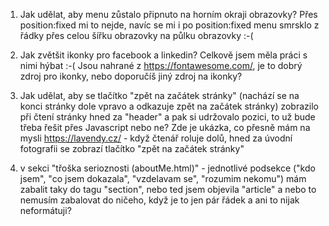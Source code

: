 1. Jak udělat, aby menu zůstalo připnuto na horním okraji obrazovky? Přes position:fixed mi to nejde, navíc se mi i po position:fixed menu smrsklo z řádky přes celou šířku obrazovky na půlku obrazovky :-(

2. Jak zvětšit ikonky pro facebook a linkedin? Celkově jsem měla práci s nimi hýbat :-( Jsou nahrané z https://fontawesome.com/, je to dobrý zdroj pro ikonky, nebo doporučíš jiný zdroj na ikonky?

3. Jak udělat, aby se tlačítko "zpět na začátek stránky" (nachází se na konci stránky dole vpravo a odkazuje zpět na začátek stránky) zobrazilo při čtení stránky hned za "header" a pak si udržovalo pozici, to už bude třeba řešit přes Javascript nebo ne? Zde je ukázka, co přesně mám na mysli https://lavendy.cz/ - když čtenář roluje dolů, hned za úvodní fotografii se zobrazí tlačítko "zpět na začátek stránky"

4. v sekci "třoška serioznosti (aboutMe.html)" - jednotlivé podsekce ("kdo jsem", "co jsem dokazala", "vzdelavam se", "rozumim nekomu") mám zabalit taky do tagu "section", nebo ted jsem objevila "article" a nebo to nemusím zabalovat do ničeho, když je to jen pár řádek a ani to nijak neformátuji?